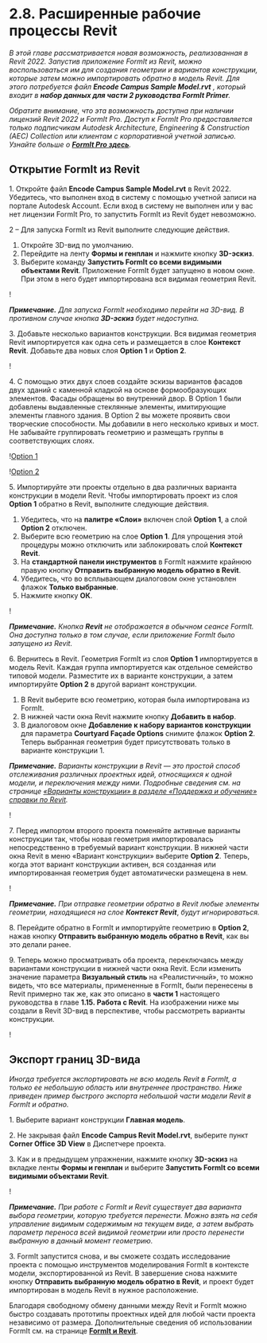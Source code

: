 # 2.8. Расширенные рабочие процессы Revit

_В этой главе рассматривается новая возможность, реализованная в Revit 2022\. Запустив приложение FormIt из Revit, можно воспользоваться им для создания геометрии и вариантов конструкции, которые затем можно импортировать обратно в модель Revit. Для этого потребуется файл_ _**Encode Campus Sample Model.rvt**_ _, который входит в_ _**набор данных для части 2 руководства FormIt Primer**._

_Обратите внимание, что эта возможность доступна при наличии лицензий Revit 2022 и FormIt Pro. Доступ к FormIt Pro предоставляется только подписчикам Autodesk Architecture, Engineering & Construction (AEC) Collection или клиентам с корпоративной учетной записью. Узнайте больше о_ [_**FormIt Pro здесь**_](https://formit.autodesk.com/#pro-callout)_._

## Открытие FormIt из Revit

1\. Откройте файл **Encode Campus Sample Model.rvt** в Revit 2022. Убедитесь, что выполнен вход в систему с помощью учетной записи на портале Autodesk Account. Если вход в систему не выполнен или у вас нет лицензии FormIt Pro, то запустить FormIt из Revit будет невозможно.

2 – Для запуска FormIt из Revit выполните следующие действия.

1. Откройте 3D-вид по умолчанию.
2. Перейдите на ленту **Формы и генплан** и нажмите кнопку **3D-эскиз**.
3. Выберите команду **Запустить FormIt со всеми видимыми объектами Revit**. Приложение FormIt будет запущено в новом окне. При этом в него будет импортирована вся видимая геометрия Revit.

\![](<../../.gitbook/assets/0 (22).png>)

_**Примечание.**_ _Для запуска FormIt необходимо перейти на 3D-вид. В противном случае кнопка_ _**3D-эскиз**_ _будет недоступна._

3\. Добавьте несколько вариантов конструкции. Вся видимая геометрия Revit импортируется как одна сеть и размещается в слое **Контекст Revit**. Добавьте два новых слоя **Option 1** и **Option 2**.

\![](<../../.gitbook/assets/1 (23) (1).png>)

4\. С помощью этих двух слоев создайте эскизы вариантов фасадов двух зданий с каменной кладкой на основе формообразующих элементов. Фасады обращены во внутренний двор. В Option 1 были добавлены выдавленные стеклянные элементы, имитирующие элементы главного здания. В Option 2 вы можете проявить свои творческие способности. Мы добавили в него несколько кривых и мост. Не забывайте группировать геометрию и размещать группы в соответствующих слоях.

\![Option 1](<../../.gitbook/assets/2 (23) (1).png>)

\![Option 2](<../../.gitbook/assets/3 (20) (1).png>)

5\. Импортируйте эти проекты отдельно в два различных варианта конструкции в модели Revit. Чтобы импортировать проект из слоя **Option 1** обратно в Revit, выполните следующие действия.

1. Убедитесь, что на **палитре «Слои»** включен слой **Option 1**, а слой **Option 2** отключен.
2. Выберите всю геометрию на слое **Option 1**. Для упрощения этой процедуры можно отключить или заблокировать слой **Контекст Revit**.
3. На **стандартной панели инструментов** в FormIt нажмите крайнюю правую кнопку **Отправить выбранную модель обратно в Revit**.
4. Убедитесь, что во всплывающем диалоговом окне установлен флажок **Только выбранные**.
5. Нажмите кнопку **ОК**.

\![](<../../.gitbook/assets/4 (19) (1).png>)

_**Примечание.**_ _Кнопка_ _**Revit**_ _не отображается в обычном сеансе FormIt. Она доступна только в том случае, если приложение FormIt было запущено из Revit._

6\. Вернитесь в Revit. Геометрия FormIt из слоя **Option 1** импортируется в модель Revit. Каждая группа импортируется как отдельное семейство типовой модели. Разместите их в варианте конструкции, а затем импортируйте **Option 2** в другой вариант конструкции.

1. В Revit выберите всю геометрию, которая была импортирована из FormIt.
2. В нижней части окна Revit нажмите кнопку **Добавить в набор**.
3. В диалоговом окне **Добавление к набору вариантов конструкции** для параметра **Courtyard Façade Options** снимите флажок **Option 2**. Теперь выбранная геометрия будет присутствовать только в варианте конструкции 1.

_**Примечание.**_ _Варианты конструкции в Revit — это простой способ отслеживания различных проектных идей, относящихся к одной модели, и переключения между ними. Подробные сведения см. на странице _[_«Варианты конструкции» в разделе «Поддержка и обучение» справки по Revit_](https://knowledge.autodesk.com/ru/support/revit/learn-explore/caas/CloudHelp/cloudhelp/2021/RUS/Revit-Model/files/GUID-D48B1E7E-BC34-414E-85BD-790F199BB2C0-htm.html)_._

\![](<../../.gitbook/assets/5 (18).png>)

7\. Перед импортом второго проекта поменяйте активные варианты конструкции так, чтобы новая геометрия импортировалась непосредственно в требуемый вариант конструкции. В нижней части окна Revit в меню «Вариант конструкции» выберите **Option 2**. Теперь, когда этот вариант конструкции активен, вся созданная или импортированная геометрия будет автоматически размещена в нем.

\![](<../../.gitbook/assets/6 (15).png>)

_**Примечание.**_ _При отправке геометрии обратно в Revit любые элементы геометрии, находящиеся на слое_ _**Контекст Revit**_, _будут игнорироваться._

8\. Перейдите обратно в FormIt и импортируйте геометрию в **Option 2**, нажав кнопку **Отправить выбранную модель обратно в Revit**, как вы это делали ранее.

9\. Теперь можно просматривать оба проекта, переключаясь между вариантами конструкции в нижней части окна Revit. Если изменить значение параметра **Визуальный стиль** на «Реалистичный», то можно видеть, что все материалы, примененные в FormIt, были перенесены в Revit примерно так же, как это описано в **части 1** настоящего руководства в главе **1.15. Работа с Revit**. На изображении ниже мы создали в Revit 3D-вид в перспективе, чтобы рассмотреть варианты конструкции.

\![](<../../.gitbook/assets/7 (10).png>)

## Экспорт границ 3D-вида

_Иногда требуется экспортировать не всю модель Revit в FormIt, а только ее небольшую область или внутреннее пространство. Ниже приведен пример быстрого экспорта небольшой части модели Revit в FormIt и обратно._

1. Выберите вариант конструкции **Главная модель**.

2. Не закрывая файл **Encode Campus Revit Model.rvt**, выберите пункт **Corner Office 3D View** в Диспетчере проекта.

3. Как и в предыдущем упражнении, нажмите кнопку **3D-эскиз** на вкладке ленты **Формы и генплан** и выберите **Запустить FormIt со всеми видимыми объектами Revit**.

\![](<../../.gitbook/assets/8 (10) (1).png>)

_**Примечание.**_ _При работе с FormIt и Revit существует два варианта выбора геометрии, которую требуется перенести. Можно взять на себя управление видимым содержимым на текущем виде, а затем выбрать параметр переноса всей видимой геометрии или просто перенести выбранную в данный момент геометрию._

3. FormIt запустится снова, и вы сможете создать исследование проекта с помощью инструментов моделирования FormIt в контексте модели, экспортированной из Revit. В завершение снова нажмите кнопку **Отправить выбранную модель обратно в Revit**, и проект будет импортирован в модель Revit в нужное расположение.

Благодаря свободному обмену данными между Revit и FormIt можно быстро создавать прототипы проектных идей для любой части проекта независимо от размера. Дополнительные сведения об использовании FormIt см. на странице [**FormIt и Revit**](https://formit.autodesk.com/page/formit-revit#:\~:text=FormIt%20Groups%20become%20Revit%20Mass,using%20Revit%202018%20and%20newer.).
